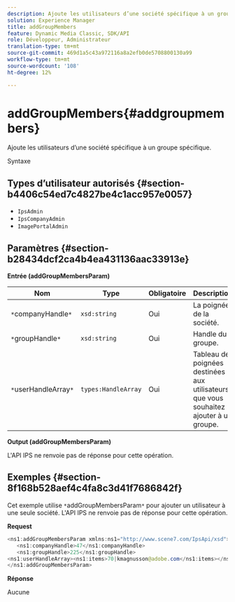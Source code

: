 ```yaml
---
description: Ajoute les utilisateurs d’une société spécifique à un groupe spécifique.
solution: Experience Manager
title: addGroupMembers
feature: Dynamic Media Classic, SDK/API
role: Développeur, Administrateur
translation-type: tm+mt
source-git-commit: 469d1a5c43a972116a8a2efb0de5708800130a99
workflow-type: tm+mt
source-wordcount: '108'
ht-degree: 12%

---
```



# addGroupMembers{#addgroupmembers}

Ajoute les utilisateurs d’une société spécifique à un groupe spécifique.

Syntaxe

## Types d’utilisateur autorisés {#section-b4406c54ed7c4827be4c1acc957e0057}

* `IpsAdmin`
* `IpsCompanyAdmin`
* `ImagePortalAdmin`

## Paramètres {#section-b28434dcf2ca4b4ea431136aac33913e}

**Entrée (addGroupMembersParam)**

| Nom | Type | Obligatoire | Description |
|---|---|---|---|
| `*`companyHandle`*` | `xsd:string` | Oui | La poignée de la société. |
| `*`groupHandle`*` | `xsd:string` | Oui | Handle du groupe. |
| `*`userHandleArray`*` | `types:HandleArray` | Oui | Tableau de poignées destinées aux utilisateurs que vous souhaitez ajouter à un groupe. |

**Output (addGroupMembersParam)**

L&#39;API IPS ne renvoie pas de réponse pour cette opération.

## Exemples {#section-8f168b528aef4c4fa8c3d41f7686842f}

Cet exemple utilise `*`addGroupMembersParam`*` pour ajouter un utilisateur à une seule société. L&#39;API IPS ne renvoie pas de réponse pour cette opération.

**Request**

```java
<ns1:addGroupMembersParam xmlns:ns1="http://www.scene7.com/IpsApi/xsd">
   <ns1:companyHandle>47</ns1:companyHandle>
   <ns1:groupHandle>225</ns1:groupHandle>
<ns1:userHandleArray><ns1:items>70|kmagnusson@adobe.com</ns1:items></ns1:userHandleArray>
</ns1:addGroupMembersParam>
```

**Réponse**

Aucune
